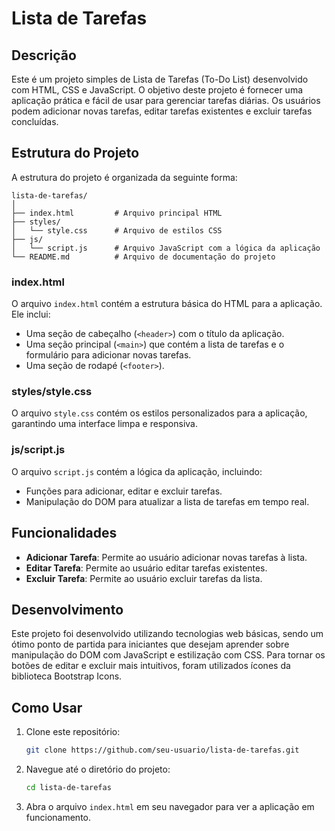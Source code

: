 # Lista de Tarefas

## Descrição

Este é um projeto simples de Lista de Tarefas (To-Do List) desenvolvido com HTML, CSS e JavaScript. O objetivo deste projeto é fornecer uma aplicação prática e fácil de usar para gerenciar tarefas diárias. Os usuários podem adicionar novas tarefas, editar tarefas existentes e excluir tarefas concluídas.

## Estrutura do Projeto

A estrutura do projeto é organizada da seguinte forma:

```
lista-de-tarefas/
│
├── index.html         # Arquivo principal HTML
├── styles/
│   └── style.css      # Arquivo de estilos CSS
├── js/
│   └── script.js      # Arquivo JavaScript com a lógica da aplicação
└── README.md          # Arquivo de documentação do projeto
```

### index.html

O arquivo `index.html` contém a estrutura básica do HTML para a aplicação. Ele inclui:
- Uma seção de cabeçalho (`<header>`) com o título da aplicação.
- Uma seção principal (`<main>`) que contém a lista de tarefas e o formulário para adicionar novas tarefas.
- Uma seção de rodapé (`<footer>`).

### styles/style.css

O arquivo `style.css` contém os estilos personalizados para a aplicação, garantindo uma interface limpa e responsiva.

### js/script.js

O arquivo `script.js` contém a lógica da aplicação, incluindo:
- Funções para adicionar, editar e excluir tarefas.
- Manipulação do DOM para atualizar a lista de tarefas em tempo real.

## Funcionalidades

- **Adicionar Tarefa**: Permite ao usuário adicionar novas tarefas à lista.
- **Editar Tarefa**: Permite ao usuário editar tarefas existentes.
- **Excluir Tarefa**: Permite ao usuário excluir tarefas da lista.

## Desenvolvimento

Este projeto foi desenvolvido utilizando tecnologias web básicas, sendo um ótimo ponto de partida para iniciantes que desejam aprender sobre manipulação do DOM com JavaScript e estilização com CSS. Para tornar os botões de editar e excluir mais intuitivos, foram utilizados ícones da biblioteca Bootstrap Icons.

## Como Usar

1. Clone este repositório:
   ```bash
   git clone https://github.com/seu-usuario/lista-de-tarefas.git
   ```

2. Navegue até o diretório do projeto:
   ```bash
   cd lista-de-tarefas
   ```

3. Abra o arquivo `index.html` em seu navegador para ver a aplicação em funcionamento.

